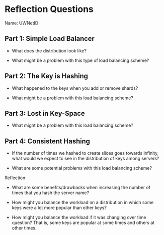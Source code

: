 # Reflection Questions
Name: 
UWNetID: 

## Part 1: Simple Load Balancer
* What does the distribution look like? 


* What might be a problem with this type of load balancing scheme?


## Part 2: The Key is Hashing
* What happened to the keys when you add or remove shards? 


* What might be a problem with this load balancing scheme?


## Part 3: Lost in Key-Space
* What might be a problem with this load balancing scheme? 


## Part 4: Consistent Hashing
* If the number of times we hashed to create slices goes towards infinity, what would we expect to see in the distribution of keys among servers? 


* What are some potential problems with this load balancing scheme?


Reflection
* What are some benefits/drawbacks when increasing the number of times that you hash the server name?


* How might you balance the workload on a distribution in which some keys were a lot more popular than other keys?


* How might you balance the workload if it was changing over time question? That is, some keys are popular at some times and others at other times. 

